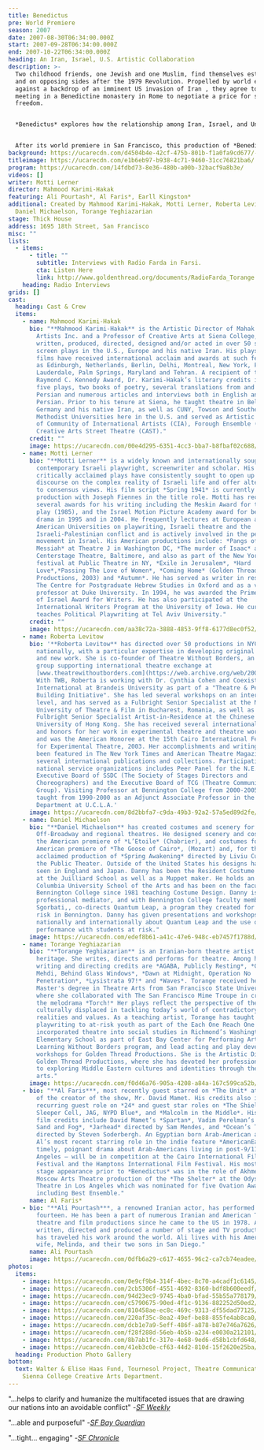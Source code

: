 ```yaml
---
title: Benedictus
pre: World Premiere
season: 2007
date: 2007-08-30T06:34:00.000Z
start: 2007-09-28T06:34:00.000Z
end: 2007-10-22T06:34:00.000Z
heading: An Iran, Israel, U.S. Artistic Collaboration
description: >-
  Two childhood friends, one Jewish and one Muslim, find themselves estranged
  and on opposing sides after the 1979 Revolution. Propelled by world events and
  against a backdrop of an imminent US invasion of Iran , they agree to a secret
  meeting in a Benedictine monastery in Rome to negotiate a price for safety and
  freedom.


  *Benedictus* explores how the relationship among Iran, Israel, and United States is impacting the world. The work began in the summer of 2005 as the *Iran/Israel/US Project*, with a two-week residency at Siena College in upstate New York and has continued over the past two years. Given the impossibility of meeting in Iran and the complexities of meeting in Israel, these artists are working in the US to create collaborative theatre in the midst of escalating political conflict amongst their home countries. The piece created offers an opportunity to engage non-violently and creatively with the historical, social, religious and aesthetic dimensions of this crucial inter-relationship. 


  After its world premiere in San Francisco, this production of *Benedictus* will be remounted at The Los Angeles Theater Center, Jose Luis Valenzuela artistic director.
background: https://ucarecdn.com/d4504b4e-42cf-475b-801b-f1a0fa9cd677/-/crop/1937x1150/0,0/-/preview/
titleimage: https://ucarecdn.com/e1b6eb97-b938-4c71-9460-31cc76821ba6/
program: https://ucarecdn.com/14fdbd73-8e36-480b-a00b-32bacf9a8b3e/
videos: []
writer: Motti Lerner
director: Mahmood Karimi-Hakak
featuring: Ali Pourtash*, Al Faris*, Earll Kingston*
additional: Created by Mahmood Karimi-Hakak, Motti Lerner, Roberta Levitow,
  Daniel Michaelson, Torange Yeghiazarian
stage: Thick House
address: 1695 18th Street, San Francisco
misc: ""
lists:
  - items:
      - title: ""
        subtitle: Interviews with Radio Farda in Farsi.
        cta: Listen Here
        link: http://www.goldenthread.org/documents/RadioFarda_Torange.mp3
    heading: Radio Interviews
grids: []
cast:
  heading: Cast & Crew
  items:
    - name: Mahmood Karimi-Hakak
      bio: "**Mahmood Karimi-Hakak** is the Artistic Director of Mahak International
        Artists Inc. and a Professor of Creative Arts at Siena College, has
        written, produced, directed, designed and/or acted in over 50 stage and
        screen plays in the U.S., Europe and his native Iran. His plays and
        films have received international acclaim and awards at such festivals
        as Edinburgh, Netherlands, Berlin, Delhi, Montreal, New York, Ft.
        Lauderdale, Palm Springs, Maryland and Tehran. A recipient of the 2005
        Raymond C. Kennedy Award, Dr. Karimi-Hakak’s literary credits include
        five plays, two books of poetry, several translations from and into
        Persian and numerous articles and interviews both in English and
        Persian. Prior to his tenure at Siena, he taught theatre in Belgium,
        Germany and his native Iran, as well as CUNY, Towson and Southern
        Methodist Universities here in the U.S. and served as Artistic Director
        of Community of International Artists (CIA), Forough Ensemble (FE) and
        Creative Arts Street Theatre (CAST)."
      credit: ""
      image: https://ucarecdn.com/00e4d295-6351-4cc3-bba7-b8fbaf02c688/
    - name: Motti Lerner
      bio: "**Motti Lerner** is a widely known and internationally sought after
        contemporary Israeli playwright, screenwriter and scholar. His
        critically acclaimed plays have consistently sought to open up public
        discourse on the complex reality of Israeli life and offer alternatives
        to consensus views. His film script *Spring 1941* is currently in
        production with Joseph Fiennes in the title role. Motti has received
        several awards for his writing including the Meskin Award for the best
        play (1985), and the Israel Motion Picture Academy award for best TV
        drama in 1995 and in 2004. He frequently lectures at European and
        American Universities on playwriting, Israeli theatre and the
        Israeli-Palestinian conflict and is actively involved in the peace
        movement in Israel. His American productions include: *Pangs of the
        Messiah* at Theatre J in Washington DC, *The murder of Isaac* at
        Centerstage Theatre, Baltimore, and also as part of the New York Now
        festival at Public Theatre in NY, *Exile in Jerusalem*, *Hard
        Love*,*Passing The Love of Women*, *Coming Home* (Golden Thread
        Productions, 2003) and *Autumn*. He has served as writer in residence at
        The Centre for Postgraduate Hebrew Studies in Oxford and as a visiting
        professor at Duke University. In 1994, he was awarded the Prime Minister
        of Israel Award for Writers. He has also participated at the
        International Writers Program at the University of Iowa. He currently
        teaches Political Playwriting at Tel Aviv University."
      credit: ""
      image: https://ucarecdn.com/aa38c72a-3888-4853-9ff8-6177d8ec0f52/
    - name: Roberta Levitow
      bio: '**Roberta Levitow** has directed over 50 productions in NYC, LA and
        nationally, with a particular expertise in developing original writing
        and new work. She is co-founder of Theatre Without Borders, an informal
        group supporting international theatre exchange at
        [www.theatrewithoutborders.com](https://web.archive.org/web/20080908074601/http://www.theatrewithoutborders.com/).
        With TWB, Roberta is working with Dr. Cynthia Cohen and Coexistence
        International at Brandeis University as part of a "Theatre & Peace
        Building Initiative". She has led several workshops on an international
        level, and has served as a Fulbright Senior Specialist at the National
        University of Theatre & Film in Bucharest, Romania, as well as a
        Fulbright Senior Specialist Artist-in-Residence at the Chinese
        University of Hong Kong. She has received several international awards
        and honors for her work in experimental theatre and theatre workshops,
        and was the American Honoree at the 15th Cairo International Festival
        for Experimental Theatre, 2003. Her accomplishments and writings have
        been featured in The New York Times and American Theatre Magazine and
        several international publications and collections. Participation in
        national service organizations includes Peer Panel for the N.E.A., the
        Executive Board of SSDC (The Society of Stages Directors and
        Choreographers) and the Executive Board of TCG (Theatre Communications
        Group). Visiting Professor at Bennington College from 2000-2005, she
        taught from 1990-2000 as an Adjunct Associate Professor in the Theatre
        Department at U.C.L.A.'
      image: https://ucarecdn.com/8d2bbfa7-c9da-49b3-92a2-57a5ed89d2fe/
    - name: Daniel Michaelson
      bio: "**Daniel Michaelson** has created costumes and scenery for Opera, Dance,
        Off-Broadway and regional theatres. He designed scenery and costumes for
        the American premiere of *L’Etoile* (Chabrier), and costumes for the
        American premiere of *The Goose of Cairo*, (Mozart) and, for the highly
        acclaimed production of *Spring Awakening* directed by Liviu Culei at
        the Public Theater. Outside of the United States his designs have been
        seen in England and Japan. Danny has been the Resident Costume Designer
        at the Juilliard School as well as a Muppet maker. He holds an MFA from
        Columbia University School of the Arts and has been on the faculty of
        Bennington College since 1981 teaching Costume Design. Danny is also a
        professional mediator, and with Bennington College faculty member, Susan
        Sgorbati,, co-directs Quantum Leap, a program they created for youth at
        risk in Bennington. Danny has given presentations and workshops both
        nationally and internationally about Quantum Leap and the use of
        performance with students at risk."
      image: https://ucarecdn.com/edef8b61-a41c-47e6-948c-eb7457f1788d/
    - name: Torange Yeghiazarian
      bio: "**Torange Yeghiazarian** is an Iranian-born theatre artist of Armenian
        heritage. She writes, directs and performs for theatre. Among her
        writing and directing credits are *AGABA, Publicly Resting*, *Call Me
        Mehdi, Behind Glass Windows*, *Dawn at Midnight, Operation No
        Penetration*, *Lysistrata 97!* and *Waves*. Torange received her
        Master's degree in Theatre Arts from San Francisco State University
        where she collaborated with The San Francisco Mime Troupe in creating
        the melodrama *Torch!* Her plays reflect the perspective of the
        culturally displaced in tackling today’s world of contradictory
        realities and values. As a teaching artist, Torange has taught
        playwriting to at-risk youth as part of the Each One Reach One program,
        incorporated theatre into social studies in Richmond’s Washington
        Elementary School as part of East Bay Center for Performing Arts’
        Learning Without Borders program, and lead acting and play development
        workshops for Golden Thread Productions. She is the Artistic Director of
        Golden Thread Productions, where she has devoted her professional life
        to exploring Middle Eastern cultures and identities through theatre
        arts."
      image: https://ucarecdn.com/f0d46a76-905a-4208-a84a-167c599ca52b/
    - bio: "**Al Faris***, most recently guest starred on *The Unit* at the invitation
        of the creator of the show, Mr. David Mamet. His credits also include a
        recurring guest role on *24* and guest star roles on *The Shield,
        Sleeper Cell, JAG, NYPD Blue*, and *Malcolm in the Middle*. His feature
        film credits include David Mamet’s *Spartan*, Vadim Perelman’s *House of
        Sand and Fog*, *Jarhead* directed by Sam Mendes, and *Ocean’s Twelve*
        directed by Steven Soderbergh. An Egyptian born Arab-American actor,
        Al’s most recent starring role in the indie feature *AmericanEast*- a
        timely, poignant drama about Arab-Americans living in post-9/11 Los
        Angeles – will be in competition at the Cairo International Film
        Festival and the Hamptons International Film Festival. His most recent
        stage appearance prior to *Benedictus* was in the role of Akhmed in the
        Moscow Arts Theatre production of the *The Shelter* at the Odyssey
        Theatre in Los Angeles which was nominated for five Ovation Awards,
        including Best Ensemble."
      name: Al Faris*
    - bio: "**Ali Pourtash***, a renowned Iranian actor, has performed since age
        fourteen. He has been a part of numerous Iranian and American TV,
        theatre and film productions since he came to the US in 1978. Ali has
        written, directed and produced a number of stage and TV productions. He
        has traveled his work around the world. Ali lives with his American
        wife, Melinda, and their two sons in San Diego."
      name: Ali Pourtash
      image: https://ucarecdn.com/0dfb6a29-c617-4655-96c2-ca7cb74eadee/
photos:
  items:
    - image: https://ucarecdn.com/0e9cf9b4-314f-4bec-8c70-a4cadf1c6145/
    - image: https://ucarecdn.com/2cb5306f-4551-4692-8360-bdf8b600eedf/
    - image: https://ucarecdn.com/94d23ec9-9745-4ba0-bfad-55b55a778179/
    - image: https://ucarecdn.com/c5790675-90ed-4f1c-9136-882252d50ed2/
    - image: https://ucarecdn.com/810458ae-ec8c-469c-9313-df55dad77125/
    - image: https://ucarecdn.com/220af35c-8ea2-49ef-be88-855fe4ab8ca0/
    - image: https://ucarecdn.com/dcb1e7a9-5eff-486f-a878-b87e746a7626/
    - image: https://ucarecdn.com/f28f288d-56eb-4b5b-a234-e0030a212101/
    - image: https://ucarecdn.com/8b7ab1fc-317e-4e68-9ed6-d58b1cbfd648/
    - image: https://ucarecdn.com/41eb3c0e-cf63-44d2-810d-15f2620e25ba/
  heading: Production Photo Gallery
bottom:
  text: Walter & Elise Haas Fund, Tournesol Project, Theatre Communications group,
    Sienna College Creative Arts Department.
---
```

"...helps to clarify and humanize the multifaceted issues that are drawing our nations into an avoidable conflict" -*[SF Weekly](http://www.sfweekly.com/2007-10-10/culture/benedictus/full)*

"...able and purposeful" -*[SF Bay Guardian](http://www.sfbg.com/entry.php?entry_id=4733&catid=85&volume_id=317&issue_id=319&volume_num=42&issue_num=02)*

"...tight... engaging" -*[SF Chronicle](http://www.sfgate.com/cgi-bin/article.cgi?f=/c/a/2007/10/04/DDI6SIHT4.DTL&hw=benedictus&sn=001&sc=1000)*